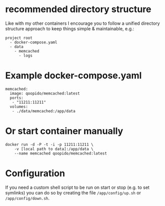 # recommended directory structure #
Like with my other containers I encourage you to follow a unified directory structure approach to keep things simple & maintainable, e.g.:

```
project root
  - docker-compose.yaml
  - data
  	- memcached
  	  - logs
```

# Example docker-compose.yaml #
```
memcached:
  image: qoopido/memcached:latest
  ports:
   - "11211:11211"
  volumes:
   - ./data/memcached:/app/data
```

# Or start container manually #
```
docker run -d -P -t -i -p 11211:11211 \
	-v [local path to data]:/app/data \
	--name memcached qoopido/memcached:latest
```

# Configuration #
If you need a custom shell script to be run on start or stop (e.g. to set symlinks) you can do so by creating the file ```/app/config/up.sh``` or ```/app/config/down.sh```.